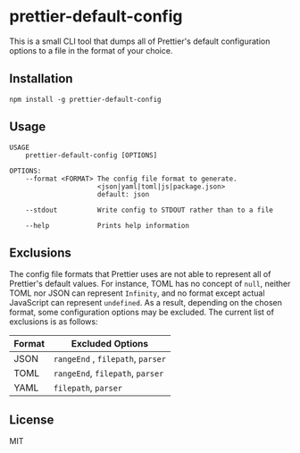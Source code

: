 # prettier-default-config

This is a small CLI tool that dumps all of Prettier's default configuration
options to a file in the format of your choice.

## Installation

```
npm install -g prettier-default-config
```

## Usage

```
USAGE
    prettier-default-config [OPTIONS]

OPTIONS:
    --format <FORMAT> The config file format to generate.
                      <json|yaml|toml|js|package.json>
                      default: json

    --stdout          Write config to STDOUT rather than to a file

    --help            Prints help information
```

## Exclusions

The config file formats that Prettier uses are not able to represent all of
Prettier's default values. For instance, TOML has no concept of `null`, neither
TOML nor JSON can represent `Infinity`, and no format except actual JavaScript
can represent `undefined`. As a result, depending on the chosen format, some
configuration options may be excluded. The current list of exclusions is as
follows:


| Format | Excluded Options                  |
|--------|-----------------------------------|
| JSON   | `rangeEnd` , `filepath`, `parser` |
| TOML   | `rangeEnd`, `filepath`, `parser`  |
| YAML   | `filepath`, `parser`  |

## License

MIT
